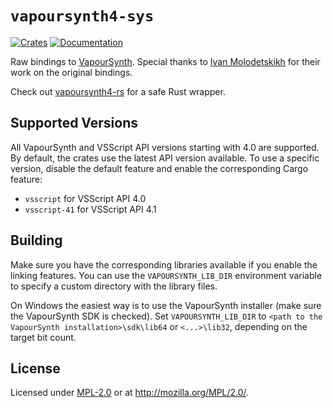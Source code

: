 # `vapoursynth4-sys`

[![Crates](https://img.shields.io/crates/v/vapoursynth4-sys.svg)][1]
[![Documentation](https://docs.rs/vapoursynth4-sys/badge.svg)][2]

[1]: https://crates.io/crates/vapoursynth4-sys
[2]: https://docs.rs/vapoursynth4-sys

Raw bindings to [VapourSynth][3]. Special thanks to [Ivan Molodetskikh][4] for 
their work on the original bindings.

[3]: https://github.com/vapoursynth/vapoursynth
[4]: https://github.com/YaLTeR/vapoursynth-rs

Check out [vapoursynth4-rs](https://crates.io/crates/vapoursynth4-rs) for a safe Rust wrapper.

## Supported Versions

All VapourSynth and VSScript API versions starting with 4.0 are supported.
By default, the crates use the latest API version available.  To use a specific version, 
disable the default feature and enable the corresponding Cargo feature:

- `vsscript` for VSScript API 4.0
- `vsscript-41` for VSScript API 4.1

## Building

Make sure you have the corresponding libraries available if you enable the linking features.
You can use the `VAPOURSYNTH_LIB_DIR` environment variable to specify
a custom directory with the library files.

On Windows the easiest way is to use the VapourSynth installer (make sure the VapourSynth SDK
is checked). Set `VAPOURSYNTH_LIB_DIR` to `<path to the VapourSynth installation>\sdk\lib64`
or `<...>\lib32`, depending on the target bit count.

## License

Licensed under [MPL-2.0](LICENSE) or at http://mozilla.org/MPL/2.0/.
